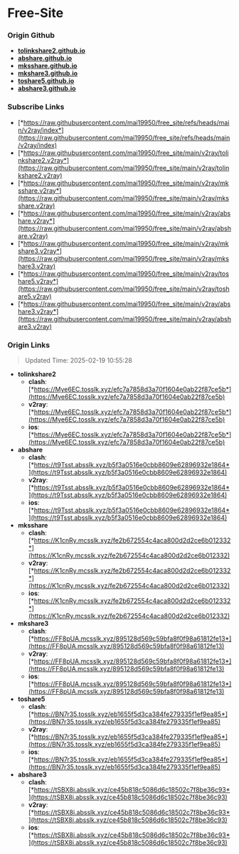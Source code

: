 # Free-Site

### Origin Github

- [**tolinkshare2.github.io**](https://github.com/tolinkshare2/tolinkshare2.github.io)
- [**abshare.github.io**](https://github.com/abshare/abshare.github.io)
- [**mksshare.github.io**](https://github.com/mksshare/mksshare.github.io)
- [**mkshare3.github.io**](https://github.com/mkshare3/mkshare3.github.io)
- [**toshare5.github.io**](https://github.com/toshare5/toshare5.github.io)
- [**abshare3.github.io**](https://github.com/abshare3/abshare3.github.io)

### Subscribe Links

- [*https://raw.githubusercontent.com/mai19950/free_site/refs/heads/main/v2ray/index*](https://raw.githubusercontent.com/mai19950/free_site/refs/heads/main/v2ray/index)
- [*https://raw.githubusercontent.com/mai19950/free_site/main/v2ray/tolinkshare2.v2ray*](https://raw.githubusercontent.com/mai19950/free_site/main/v2ray/tolinkshare2.v2ray)
- [*https://raw.githubusercontent.com/mai19950/free_site/main/v2ray/mksshare.v2ray*](https://raw.githubusercontent.com/mai19950/free_site/main/v2ray/mksshare.v2ray)
- [*https://raw.githubusercontent.com/mai19950/free_site/main/v2ray/abshare.v2ray*](https://raw.githubusercontent.com/mai19950/free_site/main/v2ray/abshare.v2ray)
- [*https://raw.githubusercontent.com/mai19950/free_site/main/v2ray/mkshare3.v2ray*](https://raw.githubusercontent.com/mai19950/free_site/main/v2ray/mkshare3.v2ray)
- [*https://raw.githubusercontent.com/mai19950/free_site/main/v2ray/toshare5.v2ray*](https://raw.githubusercontent.com/mai19950/free_site/main/v2ray/toshare5.v2ray)
- [*https://raw.githubusercontent.com/mai19950/free_site/main/v2ray/abshare3.v2ray*](https://raw.githubusercontent.com/mai19950/free_site/main/v2ray/abshare3.v2ray)

### Origin Links

> Updated Time: 2025-02-19 10:55:28

- **tolinkshare2**
  - **clash**: [*https://Mye6EC.tosslk.xyz/efc7a7858d3a70f1604e0ab22f87ce5b*](https://Mye6EC.tosslk.xyz/efc7a7858d3a70f1604e0ab22f87ce5b)
  - **v2ray**: [*https://Mye6EC.tosslk.xyz/efc7a7858d3a70f1604e0ab22f87ce5b*](https://Mye6EC.tosslk.xyz/efc7a7858d3a70f1604e0ab22f87ce5b)
  - **ios**: [*https://Mye6EC.tosslk.xyz/efc7a7858d3a70f1604e0ab22f87ce5b*](https://Mye6EC.tosslk.xyz/efc7a7858d3a70f1604e0ab22f87ce5b)
- **abshare**
  - **clash**: [*https://t9Tsst.absslk.xyz/b5f3a0516e0cbb8609e62896932e1864*](https://t9Tsst.absslk.xyz/b5f3a0516e0cbb8609e62896932e1864)
  - **v2ray**: [*https://t9Tsst.absslk.xyz/b5f3a0516e0cbb8609e62896932e1864*](https://t9Tsst.absslk.xyz/b5f3a0516e0cbb8609e62896932e1864)
  - **ios**: [*https://t9Tsst.absslk.xyz/b5f3a0516e0cbb8609e62896932e1864*](https://t9Tsst.absslk.xyz/b5f3a0516e0cbb8609e62896932e1864)
- **mksshare**
  - **clash**: [*https://K1cnRy.mcsslk.xyz/fe2b672554c4aca800d2d2ce6b012332*](https://K1cnRy.mcsslk.xyz/fe2b672554c4aca800d2d2ce6b012332)
  - **v2ray**: [*https://K1cnRy.mcsslk.xyz/fe2b672554c4aca800d2d2ce6b012332*](https://K1cnRy.mcsslk.xyz/fe2b672554c4aca800d2d2ce6b012332)
  - **ios**: [*https://K1cnRy.mcsslk.xyz/fe2b672554c4aca800d2d2ce6b012332*](https://K1cnRy.mcsslk.xyz/fe2b672554c4aca800d2d2ce6b012332)
- **mkshare3**
  - **clash**: [*https://FF8pUA.mcsslk.xyz/895128d569c59bfa8f0f98a61812fe13*](https://FF8pUA.mcsslk.xyz/895128d569c59bfa8f0f98a61812fe13)
  - **v2ray**: [*https://FF8pUA.mcsslk.xyz/895128d569c59bfa8f0f98a61812fe13*](https://FF8pUA.mcsslk.xyz/895128d569c59bfa8f0f98a61812fe13)
  - **ios**: [*https://FF8pUA.mcsslk.xyz/895128d569c59bfa8f0f98a61812fe13*](https://FF8pUA.mcsslk.xyz/895128d569c59bfa8f0f98a61812fe13)
- **toshare5**
  - **clash**: [*https://BN7r35.tosslk.xyz/eb1655f5d3ca384fe279335f1ef9ea85*](https://BN7r35.tosslk.xyz/eb1655f5d3ca384fe279335f1ef9ea85)
  - **v2ray**: [*https://BN7r35.tosslk.xyz/eb1655f5d3ca384fe279335f1ef9ea85*](https://BN7r35.tosslk.xyz/eb1655f5d3ca384fe279335f1ef9ea85)
  - **ios**: [*https://BN7r35.tosslk.xyz/eb1655f5d3ca384fe279335f1ef9ea85*](https://BN7r35.tosslk.xyz/eb1655f5d3ca384fe279335f1ef9ea85)
- **abshare3**
  - **clash**: [*https://tSBX8i.absslk.xyz/ce45b818c5086d6c18502c7f8be36c93*](https://tSBX8i.absslk.xyz/ce45b818c5086d6c18502c7f8be36c93)
  - **v2ray**: [*https://tSBX8i.absslk.xyz/ce45b818c5086d6c18502c7f8be36c93*](https://tSBX8i.absslk.xyz/ce45b818c5086d6c18502c7f8be36c93)
  - **ios**: [*https://tSBX8i.absslk.xyz/ce45b818c5086d6c18502c7f8be36c93*](https://tSBX8i.absslk.xyz/ce45b818c5086d6c18502c7f8be36c93)
